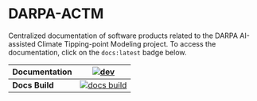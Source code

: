 # DARPA-ACTM

Centralized documentation of software products related to the DARPA AI-assisted Climate Tipping-point Modeling project. To access the documentation, click on the `docs:latest` badge below.

 **Documentation**    | [![dev][docs-latest-img]][docs-latest-url]       |
|----------------------|--------------------------------------------------|
| **Docs Build**       | [![docs build][docs-bld-img]][docs-bld-url]      |


[docs-latest-img]: https://img.shields.io/badge/docs-latest-blue.svg
[docs-latest-url]: https://clima.github.io/DARPA-ACTM/dev/

[docs-bld-img]: https://github.com/CliMA/DARPA-ACTM/actions/workflows/Docs.yml/badge.svg?branch=main
[docs-bld-url]: https://github.com/CliMA/DARPA-ACTM/actions/workflows/Docs.yml
